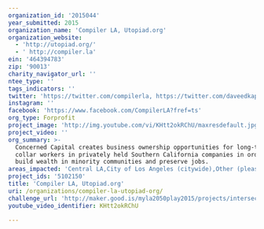 ```yaml
---
organization_id: '2015044'
year_submitted: 2015
organization_name: 'Compiler LA, Utopiad.org'
organization_website:
  - 'http://utopiad.org/'
  - ' http://compiler.la'
ein: '464394783'
zip: '90013'
charity_navigator_url: ''
ntee_type: ''
tags_indicators: ''
twitter: 'https://twitter.com/compilerla, https://twitter.com/daveedkapoor'
instagram: ''
facebook: 'https://www.facebook.com/CompilerLA?fref=ts'
org_type: Forprofit
project_image: 'http://img.youtube.com/vi/KHtt2okRChU/maxresdefault.jpg'
project_video: ''
org_summary: >-
  Concerned Capital creates business ownership opportunities for long-term blue
  collar workers in privately held Southern California companies in order to
  build wealth in minority communities and preserve jobs.
areas_impacted: 'Central LA,City of Los Angeles (citywide),Other (please specify below):'
project_ids: '5102150'
title: 'Compiler LA, Utopiad.org'
uri: /organizations/compiler-la-utopiad-org/
challenge_url: 'http://maker.good.is/myla2050play2015/projects/intersection_repair.html'
youtube_video_identifier: KHtt2okRChU

---
```

